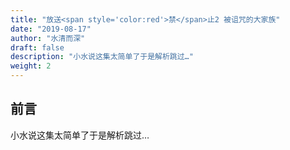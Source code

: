 ```yaml
---
title: "放送<span style='color:red'>禁</span>止2 被诅咒的大家族"
date: "2019-08-17"
author: "水清而深"
draft: false
description: "小水说这集太简单了于是解析跳过…"
weight: 2
---
```


## 前言

小水说这集太简单了于是解析跳过…